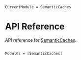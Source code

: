 ```@meta
CurrentModule = SemanticCaches
```

# API Reference

API reference  for [SemanticCaches](https://github.com/svilupp/SemanticCaches.jl).

```@index
```

```@autodocs
Modules = [SemanticCaches]
```
